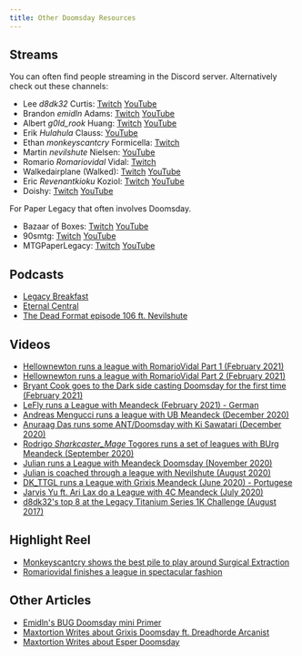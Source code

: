 ```yaml
---
title: Other Doomsday Resources
---
```


## Streams

You can often find people streaming in the Discord server. Alternatively check
out these channels:

- Lee *d8dk32* Curtis:
  [Twitch](https://www.twitch.tv/ddftguy)
  [YouTube](https://www.youtube.com/channel/UCD0Os6qvXicEZl6gJ_xPXGw)
- Brandon *emidln* Adams:
  [Twitch](https://www.twitch.tv/adam4300)
  [YouTube](https://www.youtube.com/channel/UCaUTfix3JtYYwpLHBSFunIw)
- Albert *g0ld_rook* Huang:
  [Twitch](https://www.twitch.tv/g0ld_rook)
  [YouTube](https://www.youtube.com/channel/UC5uCLmqksd7KrHdKa6Gxmaw)
- Erik *Hulahula* Clauss:
  [YouTube](https://www.youtube.com/channel/UC8jP7pO-rpfhn0_Bg7CIp2w)
- Ethan *monkeyscantcry* Formicella:
  [Twitch](https://www.twitch.tv/monkeyscantcry)
- Martin *nevilshute* Nielsen:
  [YouTube](https://www.youtube.com/channel/UC96xkSiGHqjAa_dfnf46NtQ)
- Romario *Romariovidal* Vidal:
  [Twitch](https://www.twitch.tv/romariovidal)
- Walkedairplane (Walked):
  [Twitch](https://www.twitch.tv/walkedairplane)
  [YouTube](https://www.youtube.com/user/walkedairplane)
- Eric *Revenantkioku* Koziol:
  [Twitch](https://www.twitch.tv/revenantkioku)
  [YouTube](https://www.youtube.com/user/revenantkioku)
- Doishy:
  [Twitch](https://www.twitch.tv/doishy)
  [YouTube](https://www.youtube.com/channel/UC_sW93YGx7piZSIRakTnkrA)

For Paper Legacy that often involves Doomsday.

- Bazaar of Boxes: 
  [Twitch](https://twitch.tv/bazaarofboxes)
  [YouTube](https://www.youtube.com/channel/UCJAh1KrKva2ThdY2OSs1-Rw)
- 90smtg:
  [Twitch](https://twitch.tv/90sMTG)
  [YouTube](https://www.youtube.com/c/90sMTG/featured)
- MTGPaperLegacy:
  [Twitch](https://www.twitch.tv/mtgpaperlegacy)
  [YouTube](https://www.youtube.com/channel/UCLn5vm9flyrHeds_uUKBEew)

## Podcasts

- [Legacy Breakfast](https://legacy-breakfast.com/tag/doomsday/)
- [Eternal Central](https://www.eternalcentral.com/tag/doomsday/)
- [The Dead Format episode 106 ft. Nevilshute](https://soundcloud.com/the-dead-format/episode-106-doomsday-with-nevilshute-martin-nielsen)

## Videos

- [Hellownewton runs a league with RomarioVidal Part 1 (February 2021)](https://www.youtube.com/watch?v=VhzUCmILgj8&ab_channel=hello_newton)
- [Hellownewton runs a league with RomarioVidal Part 2 (February 2021)](https://www.youtube.com/watch?v=9KzxwRH0vbo&ab_channel=hello_newton)
- [Bryant Cook goes to the Dark side casting Doomsday for the first time (February 2021)](https://youtu.be/h1euGB8hQFM)
- [LeFly runs a League with Meandeck (February 2021) - German](https://www.youtube.com/watch?v=pkpixIywm1w)
- [Andreas Mengucci runs a league with UB Meandeck (December 2020)](https://www.youtube.com/watch?v=8HlIvDf7iDg)
- [Anuraag Das runs some ANT/Doomsday with Ki Sawatari (December 2020)](https://www.youtube.com/watch?v=u-kyFx2VJ0c)
- [Rodrigo *Sharkcaster_Mage* Togores runs a set of leagues with BUrg Meandeck (September 2020)](https://www.youtube.com/playlist?list=PLowHzeuy7CRM8N34LB8Oc0XGCLIxB3Q3z)
- [Julian runs a League with Meandeck Doomsday (November 2020)](https://www.youtube.com/watch?v=xbrEBHtF1Cs&t=4s)
- [Julian is coached through a league with Nevilshute (August 2020)](https://www.youtube.com/watch?v=JDEXkRw679w)
- [DK_TTGL runs a League with Grixis Meandeck (June 2020) - Portugese](https://www.youtube.com/watch?v=eMgfFlx0_10)
- [Jarvis Yu ft. Ari Lax do a League with 4C Meandeck (July 2020)](https://www.youtube.com/watch?v=mn4GYFoVrRA)
- [d8dk32's top 8 at the Legacy Titanium Series 1K Challenge (August 2017)](https://www.youtube.com/watch?v=VmmR_3pG0Rs&t=38m3s)

## Highlight Reel

- [Monkeyscantcry shows the best pile to play around Surgical Extraction](https://www.twitch.tv/videos/564975441)
- [Romariovidal finishes a league in spectacular fashion](https://www.twitch.tv/videos/698945172)

## Other Articles

- [Emidln's BUG Doomsday mini Primer](https://gist.github.com/emidln/5241e81d32c05188c7ef613e18614925)
- [Maxtortion Writes about Grixis Doomsday ft. Dreadhorde Arcanist](https://minmaxblog.com/nostradamus/)
- [Maxtortion Writes about Esper Doomsday](https://minmaxblog.com/max-shows-off-esper-doomsday/)
